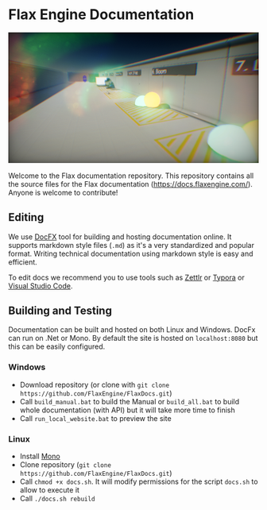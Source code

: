# Flax Engine Documentation

![Flax Engine Docs](manual/graphics/post-effects/media/postFx.png)

Welcome to the Flax documentation repository. This repository contains all the source files for the Flax documentation (https://docs.flaxengine.com/). Anyone is welcome to contribute!

## Editing

We use [DocFX](https://github.com/dotnet/docfx) tool for building and hosting documentation online. It supports markdown style files (`.md`) as it's a very standardized and popular format. Writing technical documentation using markdown style is easy and efficient.

To edit docs we recommend you to use tools such as [Zettlr](https://www.zettlr.com/) or [Typora](https://typora.io/) or [Visual Studio Code](https://code.visualstudio.com/).

## Building and Testing

Documentation can be built and hosted on both Linux and Windows. DocFx can run on .Net or Mono. By default the site is hosted on `localhost:8080` but this can be easily configured.

### Windows

* Download repository (or clone with `git clone https://github.com/FlaxEngine/FlaxDocs.git`)
* Call `build_manual.bat` to build the Manual or `build_all.bat` to build whole documentation (with API) but it will take more time to finish
* Call `run_local_website.bat` to preview the site

### Linux

* Install [Mono](http://www.mono-project.com/docs/getting-started/install/linux/)
* Clone repository (`git clone https://github.com/FlaxEngine/FlaxDocs.git`)
* Call `chmod +x docs.sh`. It will modify permissions for the script `docs.sh` to allow to execute it
* Call `./docs.sh rebuild`
